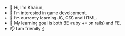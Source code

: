 - 👋 Hi, I’m Khaliun,
- 👀 I’m interested in game development.
- 🌱 I’m currently learning JS, CSS and HTML. 
- 💞️ My learning goal is both BE (ruby += on rails) and FE.
- 📫 I am friendly ;)

<!---
sxaliun/sxaliun is a ✨ special ✨ repository because its `README.md` (this file) appears on your GitHub profile.
You can click the Preview link to take a look at your changes.
--->
